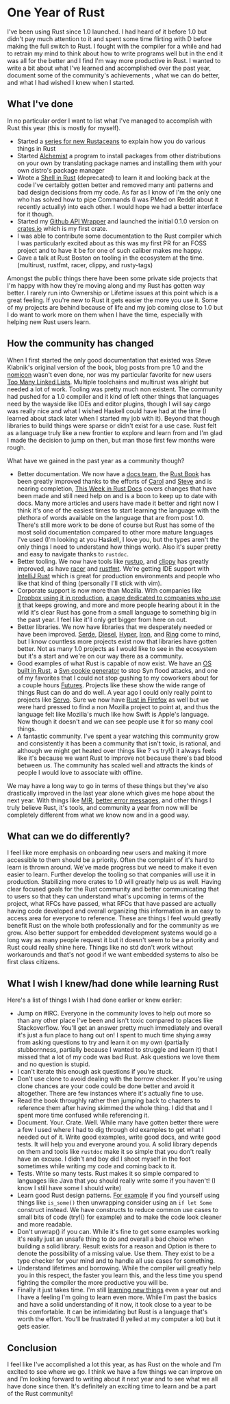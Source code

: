 # One Year of Rust

I've been using Rust since 1.0 launched. I had heard of it before 1.0
but didn't pay much attention to it and spent some time flirting with
D before making the full switch to Rust. I fought with the compiler for
a while and had to retrain my mind to think about how to write programs
well but in the end it was all for the better and I find I'm way more
productive in Rust. I wanted to write a bit about what I've learned and
accomplished over the past year, document some of the community's achievements
, what we can do better, and what I had wished I knew when I started.

## What I've done
In no particular order I want to list what I've managed to accomplish
with Rust this year (this is mostly for myself).

- Started a [series for new Rustaceans](http://mgattozzi.github.io/archive/) to explain how you do various
  things in Rust
- Started [Alchemist](http://mgattozzi.github.io/2016/05/05/announcing-alchemist.html) a program to install packages from other
  distributions on your own by translating package names and installing
  them with your own distro's package manager
- Wrote a [Shell in Rust](https://github.com/mgattozzi/Rusty) (deprecated) to learn it and looking back at
  the code I've certaibly gotten better and removed many anti patterns
  and bad design decisions from my code. As far as I know of I'm the
  only one who has solved how to pipe Commands (I was PMed on Reddit
  about it recently actually) into each other. I would hope we had a
  better interface for it though.
- Started my [Github API Wrapper](https://github.com/mgattozzi/github-rs) and launched the initial 0.1.0 version on
  [crates.io](https://crates.io/crates/github-rs) which is my first crate.
- I was able to contribute some documentation to the Rust compiler which
  I was particularly excited about as this was my first PR for an FOSS
  project and to have it be for one of such caliber makes me happy.
- Gave a talk at Rust Boston on tooling in the ecosystem at the time.
  (multirust, rustfmt, racer, clippy, and rusty-tags)

Amongst the public things there have been some private side projects that
I'm happy with how they're moving along and my Rust has gotten way
better. I rarely run into Ownership or Lifetime issues at this point
which is a great feeling. If you're new to Rust it gets easier the more
you use it. Some of my projects are behind because of life and my job
coming close to 1.0 but I do want to work more on them when I have the
time, especially with helping new Rust users learn.

## How the community has changed
When I first started the only good documentation that existed was Steve
Klabnik's original version of the book, blog posts from pre 1.0 and the
[nomicon](https://doc.rust-lang.org/nomicon/) wasn't even done, nor was my particular favorite for new users
[Too Many Linked Lists](http://cglab.ca/~abeinges/blah/too-many-lists/book/). Multiple toolchains and multirust was alright
but needed a lot of work. Tooling was pretty much non existent. The
community had pushed for a 1.0 compiler and it kind of left other things
that languages need by the wayside like IDEs and editor plugins, though I will
say cargo was really nice and what I wished Haskell could have had at the time (I learned about stack later
when I started my job with it). Beyond that though libraries to build
things were sparse or didn't exist for a use case. Rust felt as a language
truly like a new frontier to explore and learn from and I'm glad I made the
decision to jump on then, but man those first few months were rough.

What have we gained in the past year as a community though?

- Better documentation. We now have a [docs team](https://www.rust-lang.org/en-US/team.html#Documentation-team), the [Rust Book](https://github.com/rust-lang/book)
  has been greatly improved thanks to the efforts of [Carol](https://github.com/carols10cents) and [Steve](https://github.com/steveklabnik) and
  is nearing completion, [This Week in Rust Docs](http://guillaumegomez.github.io/this-week-in-rust-docs/) covers changes that have
  been made and still need help on and is a boon to keep up to date with
  docs. Many more articles and users have made it better and right now
  I think it's one of the easiest times to start learning the language
  with the plethora of words available on the language that are from
  post 1.0. There's still more work to be done of course but Rust has
  some of the most solid documentation compared to other more mature
  languages I've used (I'm looking at you Haskell, I love you, but the
  types aren't the only things I need to understand how things work).
  Also it's super pretty and easy to navigate thanks to `rustdoc`.
- Better tooling. We now have tools like [rustup](https://github.com/rust-lang-nursery/rustup.rs), and [clippy](https://github.com/Manishearth/rust-clippy)
  has greatly improved, as have [racer](https://github.com/phildawes/racer) and [rustfmt](https://github.com/rust-lang-nursery/rustfmt). We're getting
  IDE support with [IntelliJ Rust](https://github.com/intellij-rust/intellij-rust) which is great for
  production environments and people who like that kind of thing
  (personally I'll stick with vim).
- Corporate support is now more than Mozilla. With companies like
  [Dropbox using it in production](https://blogs.dropbox.com/tech/2016/05/inside-the-magic-pocket/), [a page dedicated to companies who
  use it](https://www.rust-lang.org/en-US/friends.html) that keeps growing, and more and more people hearing about
  it in the wild it's clear Rust has gone from a small language to
  something big in the past year. I feel like it'll only get bigger from
  here on out.
- Better libraries. We now have libraries that we desperately needed or
  have been improved. [Serde](https://github.com/serde-rs/serde), [Diesel](https://github.com/diesel-rs/diesel), [Hyper](https://github.com/hyperium/hyper), [Iron](https://github.com/iron/iron), and [Ring](https://github.com/briansmith/ring)
  come to mind, but I know countless more projects exist now that
  libraries have gotten better. Not as many 1.0 projects as I would like
  to see in the ecosystem but it's a start and we're on our way there as
  a community.
- Good examples of what Rust is capable of now exist. We have an [OS built
  in Rust](https://github.com/redox-os/redox), a [Syn cookie generator](https://github.com/LTD-Beget/syncookied) to stop Syn flood attacks, and one of my favorites
  that I could not stop gushing to my coworkers about for a couple
  hours [Futures](https://aturon.github.io/blog/2016/08/11/futures/). Projects like these show the wide range of things
  Rust can do and do well. A year ago I could only really point to
  projects like [Servo](https://github.com/servo/servo). Sure we now have [Rust in Firefox](https://hacks.mozilla.org/2016/07/shipping-rust-in-firefox/) as well
  but we were hard pressed to find a non Mozilla project to point at,
  and thus the language felt like Mozilla's much like how Swift is
  Apple's language. Now though it doesn't and we can see people use it
  for so many cool things.
- A fantastic community. I've spent a year watching this community grow
  and consistently it has been a community that isn't toxic, is
  rational, and although we might get heated over things like ? vs
  try!() it always feels like it's because we want Rust to improve not
  because there's bad blood between us. The community has scaled well
  and attracts the kinds of people I would love to associate with
  offline.

We may have a long way to go in terms of these things but they've also
drastically improved in the last year alone which gives me hope about
the next year. With things like [MIR](https://blog.rust-lang.org/2016/04/19/MIR.html), [better error messages](https://blog.rust-lang.org/2016/08/10/Shape-of-errors-to-come.html), and
other things I truly believe Rust, it's tools, and community a year from
now will be completely different from what we know now and in a good
way.

## What can we do differently?
I feel like more emphasis on onboarding new users and making it more
accessible to them should be a priority. Often the complaint of it's
hard to learn is thrown around. We've made progress but we need to make
it even easier to learn. Further develop the tooling so that companies
will use it in production. Stabilizing more crates to 1.0 will greatly
help us as well. Having clear focused goals for the Rust community and
better communicating that to users so that they can understand what's
upcoming in terms of the project, what RFCs have passed, what RFCs that
have passed are actually having code developed and overall organizing
this information in an easy to access area for everyone to reference.
These are things I feel would greatly benefit Rust on the whole both
professionally and for the community as we grow. Also better support for
embedded development systems would go a long way as many people request
it but it doesn't seem to be a priority and Rust could really shine
here. Things like no std don't work without workarounds and that's not
good if we want embedded systems to also be first class citizens.

## What I wish I knew/had done while learning Rust
Here's a list of things I wish I had done earlier or knew earlier:

- Jump on #IRC. Everyone in the community loves to help out more so than
  any other place I've been and isn't toxic compared to places like
  Stackoverflow. You'll get an answer pretty much immediately and
  overall it's just a fun place to hang out on! I spent to much time
  shying away from asking questions to try and learn it on my own
  (partially stubbornness, partially because I wanted to struggle and
  learn it) that I missed that a lot of my code was bad Rust. Ask
  questions we love them and no question is stupid.
- I can't iterate this enough ask questions if you're stuck.
- Don't use clone to avoid dealing with the borrow checker. If you're
  using clone chances are your code could be done better and avoid it
  altogether. There are few instances where it's actually fine to use.
- Read the book throughly rather then jumping back to chapters to
  reference them after having skimmed the whole thing. I did that and
  I spent more time confused while referencing it.
- Document. Your. Crate. Well. While many have gotten better there were
  a few I used where I had to dig through old examples to get what
  I needed out of it. Write good examples, write good docs, and write
  good tests. It will help you and everyone around you. A solid library
  depends on them and tools like `rustdoc` make it so simple that you
  don't really have an excuse. I didn't and boy did I shoot myself in
  the foot sometimes while writing my code and coming back to it.
- Tests. Write so many tests. Rust makes it so simple compared to
  languages like Java that you should really write some if you haven't!
  (I know I still have some I should write)
- Learn good Rust design patterns. [For example](https://github.com/mgattozzi/Rusty/blob/70fe29ce78f70ca34f83c050ab522d4457abe6ca/src/process/stdproc.rs#L5-L19) if you find yourself
  using things like `is_some()` then unwrapping consider using an
  `if let Some` construct instead. We have constructs to reduce common
  use cases to small bits of code (try!() for example) and to make the
  code look cleaner and more readable.
- Don't unwrap() if you can. While it's fine to get some examples
  working it's really just an unsafe thing to do and overall a bad
  choice when building a solid library. Result exists for a reason and
  Option is there to denote the possibility of a missing value. Use
  them. They exist to be a type checker for your mind and to handle all
  use cases for something.
- Understand lifetimes and borrowing. While the compiler will greatly
  help you in this respect, the faster you learn this, and the less time
  you spend fighting the compiler the more productive you will be.
- Finally it just takes time. I'm still [learning new things](https://twitter.com/mgattozzi/status/755413395541753856) even
  a year out and I have a feeling I'm going to learn even more. While
  I'm past the basics and have a solid understanding of it now, it took
  close to a year to be this comfortable. It can be intimidating but
  Rust is a language that's worth the effort. You'll be frustrated (I
  yelled at my computer a lot) but it gets easier.

## Conclusion
I feel like I've accomplished a lot this year, as has Rust on the whole
and I'm excited to see where we go. I think we have a few things we can
improve on and I'm looking forward to writing about
it next year and to see what we all have done since then. It's definitely an
exciting time to learn and be a part of the Rust community!

